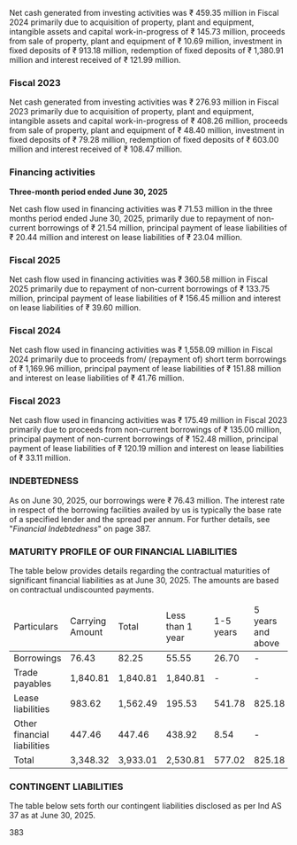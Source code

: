 Net cash generated from investing activities was ₹ 459.35 million in Fiscal 2024 primarily due to acquisition of property, plant and equipment, intangible assets and capital work-in-progress of ₹ 145.73 million, proceeds from sale of property, plant and equipment of ₹ 10.69 million, investment in fixed deposits of ₹ 913.18 million, redemption of fixed deposits of ₹ 1,380.91 million and interest received of ₹ 121.99 million.

### Fiscal 2023

Net cash generated from investing activities was ₹ 276.93 million in Fiscal 2023 primarily due to acquisition of property, plant and equipment, intangible assets and capital work-in-progress of ₹ 408.26 million, proceeds from sale of property, plant and equipment of ₹ 48.40 million, investment in fixed deposits of ₹ 79.28 million, redemption of fixed deposits of ₹ 603.00 million and interest received of ₹ 108.47 million.

### Financing activities

**Three-month period ended June 30, 2025**

Net cash flow used in financing activities was ₹ 71.53 million in the three months period ended June 30, 2025, primarily due to repayment of non-current borrowings of ₹ 21.54 million, principal payment of lease liabilities of ₹ 20.44 million and interest on lease liabilities of ₹ 23.04 million.

### Fiscal 2025

Net cash flow used in financing activities was ₹ 360.58 million in Fiscal 2025 primarily due to repayment of non-current borrowings of ₹ 133.75 million, principal payment of lease liabilities of ₹ 156.45 million and interest on lease liabilities of ₹ 39.60 million.

### Fiscal 2024

Net cash flow used in financing activities was ₹ 1,558.09 million in Fiscal 2024 primarily due to proceeds from/ (repayment of) short term borrowings of ₹ 1,169.96 million, principal payment of lease liabilities of ₹ 151.88 million and interest on lease liabilities of ₹ 41.76 million.

### Fiscal 2023

Net cash flow used in financing activities was ₹ 175.49 million in Fiscal 2023 primarily due to proceeds from non-current borrowings of ₹ 135.00 million, principal payment of non-current borrowings of ₹ 152.48 million, principal payment of lease liabilities of ₹ 120.19 million and interest on lease liabilities of ₹ 33.11 million.

### INDEBTEDNESS

As on June 30, 2025, our borrowings were ₹ 76.43 million. The interest rate in respect of the borrowing facilities availed by us is typically the base rate of a specified lender and the spread per annum. For further details, see "*Financial Indebtedness*" on page 387.

### MATURITY PROFILE OF OUR FINANCIAL LIABILITIES

The table below provides details regarding the contractual maturities of significant financial liabilities as at June 30, 2025. The amounts are based on contractual undiscounted payments.

<table><thead><tr><td>Particulars</td><td>Carrying Amount</td><td>Total</td><td>Less than 1 year</td><td>1-5 years</td><td>5 years and above</td></tr></thead><tbody><tr><td>Borrowings</td><td>76.43</td><td>82.25</td><td>55.55</td><td>26.70</td><td>-</td></tr><tr><td>Trade payables</td><td>1,840.81</td><td>1,840.81</td><td>1,840.81</td><td>-</td><td>-</td></tr><tr><td>Lease liabilities</td><td>983.62</td><td>1,562.49</td><td>195.53</td><td>541.78</td><td>825.18</td></tr><tr><td>Other financial liabilities</td><td>447.46</td><td>447.46</td><td>438.92</td><td>8.54</td><td>-</td></tr><tr><td>Total</td><td>3,348.32</td><td>3,933.01</td><td>2,530.81</td><td>577.02</td><td>825.18</td></tr></tbody></table>

### CONTINGENT LIABILITIES

The table below sets forth our contingent liabilities disclosed as per Ind AS 37 as at June 30, 2025.

383